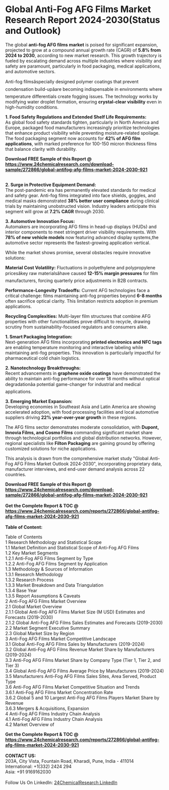 <h1>Global Anti-Fog AFG Films Market Research Report 2024-2030(Status and Outlook)</h1><p>The global <strong>anti-fog AFG films market</strong> is poised for significant expansion, projected to grow at a compound annual growth rate (CAGR) of <strong>5.8% from 2024 to 2030</strong>, according to new market research. This growth trajectory is fueled by escalating demand across multiple industries where visibility and safety are paramount, particularly in food packaging, medical applications, and automotive sectors.</p><p>Anti-fog filmsâspecially designed polymer coatings that prevent condensation build-upâare becoming indispensable in environments where temperature differentials create fogging issues. The technology works by modifying water droplet formation, ensuring <strong>crystal-clear visibility</strong> even in high-humidity conditions.</p><p><strong>1. Food Safety Regulations and Extended Shelf Life Requirements:</strong><br>
As global food safety standards tighten, particularly in North America and Europe, packaged food manufacturers increasingly prioritize technologies that enhance product visibility while preventing moisture-related spoilage. The food packaging segment now accounts for <strong>42% of AFG film applications</strong>, with marked preference for 100-150 micron thickness films that balance clarity with durability.</p><div><b>Download FREE Sample of this Report @ 
            <a href="https://www.24chemicalresearch.com/download-sample/272866/global-antifog-afg-films-market-2024-2030-921">
            https://www.24chemicalresearch.com/download-sample/272866/global-antifog-afg-films-market-2024-2030-921</a></b></div><br><p><strong>2. Surge in Protective Equipment Demand:</strong><br>
The post-pandemic era has permanently elevated standards for medical and safety gear. Anti-fog films integrated into face shields, goggles, and medical masks demonstrated <strong>38% better user compliance</strong> during clinical trials by maintaining unobstructed vision. Industry leaders anticipate this segment will grow at <strong>7.2% CAGR</strong> through 2030.</p><p><strong>3. Automotive Innovation Focus:</strong><br>
Automakers are incorporating AFG films in head-up displays (HUDs) and interior components to meet stringent driver visibility requirements. With <strong>78% of new vehicle models</strong> now featuring advanced display systems,the automotive sector represents the fastest-growing application vertical.</p><p>While the market shows promise, several obstacles require innovative solutions:</p><p><strong>Material Cost Volatility:</strong> Fluctuations in polyethylene and polypropylene pricesâkey raw materialsâhave caused <strong>12-15% margin pressures</strong> for film manufacturers, forcing quarterly price adjustments in B2B contracts.</p><p><strong>Performance-Longevity Tradeoffs:</strong> Current AFG technologies face a critical challenge: films maintaining anti-fog properties beyond <strong>6-8 months</strong> often sacrifice optical clarity. This limitation restricts adoption in premium applications.</p><p><strong>Recycling Complexities:</strong> Multi-layer film structures that combine AFG properties with other functionalities prove difficult to recycle, drawing scrutiny from sustainability-focused regulators and consumers alike.</p><p><strong>1. Smart Packaging Integration:</strong><br>
Next-generation AFG films incorporating <strong>printed electronics and NFC tags</strong> are enabling temperature monitoring and interactive labeling while maintaining anti-fog properties. This innovation is particularly impactful for pharmaceutical cold chain logistics.</p><p><strong>2. Nanotechnology Breakthroughs:</strong><br>
Recent advancements in <strong>graphene oxide coatings</strong> have demonstrated the ability to maintain anti-fog performance for over 18 months without optical degradationâa potential game-changer for industrial and medical applications.</p><p><strong>3. Emerging Market Expansion:</strong><br>
Developing economies in Southeast Asia and Latin America are showing accelerated adoption, with food processing facilities and local automotive suppliers driving <strong>22% year-over-year growth</strong> in these regions.</p><p>The AFG films sector demonstrates moderate consolidation, with <strong>Dupont, Innovia Films, and Cosmo Films</strong> commanding significant market share through technological portfolios and global distribution networks. However, regional specialists like <strong>Filton Packaging</strong> are gaining ground by offering customized solutions for niche applications.</p><p>This analysis is drawn from the comprehensive market study "Global Anti-Fog AFG Films Market Outlook 2024-2030", incorporating proprietary data, manufacturer interviews, and end-user demand analysis across 22 countries.</p><div><b>Download FREE Sample of this Report @ 
            <a href="https://www.24chemicalresearch.com/download-sample/272866/global-antifog-afg-films-market-2024-2030-921">
            https://www.24chemicalresearch.com/download-sample/272866/global-antifog-afg-films-market-2024-2030-921</a></b></div><br><div><b>Get the Complete Report & TOC @ 
            <a href="https://www.24chemicalresearch.com/reports/272866/global-antifog-afg-films-market-2024-2030-921">
            https://www.24chemicalresearch.com/reports/272866/global-antifog-afg-films-market-2024-2030-921</a></b></div><br>
            <b>Table of Content:</b><p>Table of Contents<br />
1 Research Methodology and Statistical Scope<br />
1.1 Market Definition and Statistical Scope of Anti-Fog AFG Films<br />
1.2 Key Market Segments<br />
1.2.1 Anti-Fog AFG Films Segment by Type<br />
1.2.2 Anti-Fog AFG Films Segment by Application<br />
1.3 Methodology & Sources of Information<br />
1.3.1 Research Methodology<br />
1.3.2 Research Process<br />
1.3.3 Market Breakdown and Data Triangulation<br />
1.3.4 Base Year<br />
1.3.5 Report Assumptions & Caveats<br />
2 Anti-Fog AFG Films Market Overview<br />
2.1 Global Market Overview<br />
2.1.1 Global Anti-Fog AFG Films Market Size (M USD) Estimates and Forecasts (2019-2030)<br />
2.1.2 Global Anti-Fog AFG Films Sales Estimates and Forecasts (2019-2030)<br />
2.2 Market Segment Executive Summary<br />
2.3 Global Market Size by Region<br />
3 Anti-Fog AFG Films Market Competitive Landscape<br />
3.1 Global Anti-Fog AFG Films Sales by Manufacturers (2019-2024)<br />
3.2 Global Anti-Fog AFG Films Revenue Market Share by Manufacturers (2019-2024)<br />
3.3 Anti-Fog AFG Films Market Share by Company Type (Tier 1, Tier 2, and Tier 3)<br />
3.4 Global Anti-Fog AFG Films Average Price by Manufacturers (2019-2024)<br />
3.5 Manufacturers Anti-Fog AFG Films Sales Sites, Area Served, Product Type<br />
3.6 Anti-Fog AFG Films Market Competitive Situation and Trends<br />
3.6.1 Anti-Fog AFG Films Market Concentration Rate<br />
3.6.2 Global 5 and 10 Largest Anti-Fog AFG Films Players Market Share by Revenue<br />
3.6.3 Mergers & Acquisitions, Expansion<br />
4 Anti-Fog AFG Films Industry Chain Analysis<br />
4.1 Anti-Fog AFG Films Industry Chain Analysis<br />
4.2 Market Overview of</p><div><b>Get the Complete Report & TOC @ 
            <a href="https://www.24chemicalresearch.com/reports/272866/global-antifog-afg-films-market-2024-2030-921">
            https://www.24chemicalresearch.com/reports/272866/global-antifog-afg-films-market-2024-2030-921</a></b></div><br><b>CONTACT US:</b><br>
            203A, City Vista, Fountain Road, Kharadi, Pune, India - 411014<br>
            International: +1(332) 2424 294<br>
            Asia: +91 9169162030 <br><br>
            Follow Us On LinkedIn: <a href="https://www.linkedin.com/company/24chemicalresearch/">24ChemicalResearch LinkedIn</a>